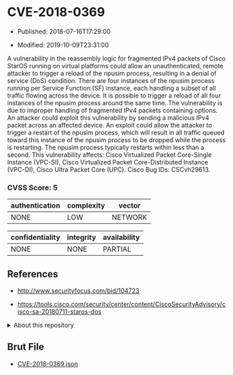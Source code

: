 # CVE-2018-0369

- Published: 2018-07-16T17:29:00

- Modified: 2019-10-09T23:31:00

A vulnerability in the reassembly logic for fragmented IPv4 packets of Cisco StarOS running on virtual platforms could allow an unauthenticated, remote attacker to trigger a reload of the npusim process, resulting in a denial of service (DoS) condition. There are four instances of the npusim process running per Service Function (SF) instance, each handling a subset of all traffic flowing across the device. It is possible to trigger a reload of all four instances of the npusim process around the same time. The vulnerability is due to improper handling of fragmented IPv4 packets containing options. An attacker could exploit this vulnerability by sending a malicious IPv4 packet across an affected device. An exploit could allow the attacker to trigger a restart of the npusim process, which will result in all traffic queued toward this instance of the npusim process to be dropped while the process is restarting. The npusim process typically restarts within less than a second. This vulnerability affects: Cisco Virtualized Packet Core-Single Instance (VPC-SI), Cisco Virtualized Packet Core-Distributed Instance (VPC-DI), Cisco Ultra Packet Core (UPC). Cisco Bug IDs: CSCvh29613.

### CVSS Score: **5**

| authentication | complexity | vector |
| --- | --- | --- |
| NONE | LOW | NETWORK |

| confidentiality | integrity | availability |
| --- | --- | --- |
| NONE | NONE | PARTIAL |

## References

* http://www.securityfocus.com/bid/104723

* https://tools.cisco.com/security/center/content/CiscoSecurityAdvisory/cisco-sa-20180711-staros-dos

<details>
<summary>About this repository</summary> 

  This repository is part of the project [Live Hack CVE](https://github.com/Live-Hack-CVE). Main website can be found [www.live-hack.org](https://www.live-hack.org) 
  
  Made by [Sn0wAlice](https://github.com/Sn0wAlice) for the people that care about security and need to have a feed of the latest CVEs. Hope you enjoy it, don't forget to star the repo and follow me on [Twitter](https://twitter.com/Sn0wAlice) and [Github](https://github.com/Sn0wAlice). And that is my [personnal website](https://www.alice-snow.me/)

  - [Home Page](https://github.com/Live-Hack-CVE)
  - [Framework](https://github.com/Live-Hack-CVE/cve-framework)
  - [CVE database](https://github.com/Live-Hack-CVE/full_database)
  - [Changelog](https://github.com/Live-Hack-CVE/Changelog)
</details>

## Brut File

* [CVE-2018-0369.json](https://raw.githubusercontent.com/Live-Hack-CVE/full_database/main/cves/2018/CVE-2018-0369.json)

